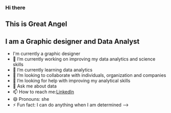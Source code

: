 ### Hi there

## This is Great Angel

## I am a Graphic designer and Data Analyst

- I'm currently a graphic designer
- 🔭 I’m currently working on improving my data analytics and science skills
- 🌱 I’m currently learning data analytics
- 👯 I’m looking to collaborate with individuals, organization and companies
- 🤔 I’m looking for help with improving my analytical skills
- 💬 Ask me about data
- 📫 How to reach me:[LinkedIn](https://www.linkedin.com/in/angel-great-425009313?utm_source=share&utm_campaign=share_via&utm_content=profile&utm_medium=android_app) 
- 😄 Pronouns: she
- ⚡ Fun fact: I can do anything when I am determined
-->
